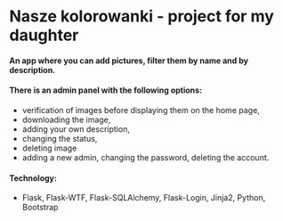 # Nasze kolorowanki - project for my daughter
#### An app where you can add pictures, filter them by name and by description.
#### There is an admin panel with the following options: 
* verification of images before displaying them on the home page, 
* downloading the image, 
* adding your own description, 
* changing the status, 
* deleting image
* adding a new admin, changing the password, deleting the account.

#### Technology: 
* Flask, Flask-WTF, Flask-SQLAlchemy, Flask-Login, Jinja2, Python, Bootstrap 




